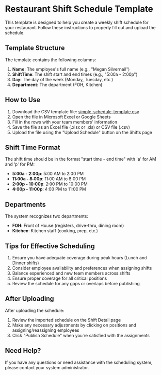 # Restaurant Shift Schedule Template

This template is designed to help you create a weekly shift schedule for your restaurant. Follow these instructions to properly fill out and upload the schedule.

## Template Structure

The template contains the following columns:

1. **Name**: The employee's full name (e.g., "Megan Silvernail")
2. **ShiftTime**: The shift start and end times (e.g., "5:00a - 2:00p")
3. **Day**: The day of the week (Monday, Tuesday, etc.)
4. **Department**: The department (FOH, Kitchen)

## How to Use

1. Download the CSV template file: [simple-schedule-template.csv](./simple-schedule-template.csv)
2. Open the file in Microsoft Excel or Google Sheets
3. Fill in the rows with your team members' information
4. Save the file as an Excel file (.xlsx or .xls) or CSV file (.csv)
5. Upload the file using the "Upload Schedule" button on the Shifts page

## Shift Time Format

The shift time should be in the format "start time - end time" with 'a' for AM and 'p' for PM:

- **5:00a - 2:00p**: 5:00 AM to 2:00 PM
- **11:00a - 8:00p**: 11:00 AM to 8:00 PM
- **2:00p - 10:00p**: 2:00 PM to 10:00 PM
- **4:00p - 11:00p**: 4:00 PM to 11:00 PM

## Departments

The system recognizes two departments:

- **FOH**: Front of House (registers, drive-thru, dining room)
- **Kitchen**: Kitchen staff (cooking, prep, etc.)

## Tips for Effective Scheduling

1. Ensure you have adequate coverage during peak hours (Lunch and Dinner shifts)
2. Consider employee availability and preferences when assigning shifts
3. Balance experienced and new team members across shifts
4. Ensure proper coverage for all critical positions
5. Review the schedule for any gaps or overlaps before publishing

## After Uploading

After uploading the schedule:

1. Review the imported schedule on the Shift Detail page
2. Make any necessary adjustments by clicking on positions and assigning/reassigning employees
3. Click "Publish Schedule" when you're satisfied with the assignments

## Need Help?

If you have any questions or need assistance with the scheduling system, please contact your system administrator.

